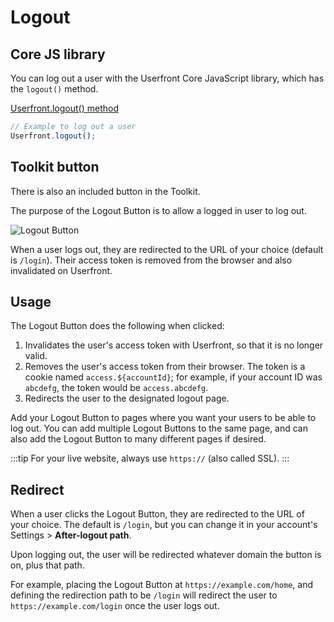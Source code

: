 # Logout

## Core JS library

You can log out a user with the Userfront Core JavaScript library, which has the `logout()` method.

[Userfront.logout() method](/docs/js.html#logout)

```js
// Example to log out a user
Userfront.logout();
```

## Toolkit button

There is also an included button in the Toolkit.

The purpose of the Logout Button is to allow a logged in user to log out.

![Logout Button](https://res.cloudinary.com/component/image/upload/c_crop,e_trim:2:white/if_w_lt_6/c_lpad,h_150,w_140,l_text:Arial_16:No%20preview,co_rgb:999999/if_end/if_w_lt_100/w_1.33,h_1.33,e_sharpen:50/if_end/c_lpad,h_150,w_140,b_rgb:ffffff/v1582158400/logout_uje4x0.png)

When a user logs out, they are redirected to the URL of your choice (default is `/login`). Their access token is removed from the browser and also invalidated on Userfront.

## Usage

The Logout Button does the following when clicked:

1. Invalidates the user's access token with Userfront, so that it is no longer valid.
2. Removes the user's access token from their browser. The token is a cookie named `access.${accountId}`; for example, if your account ID was `abcdefg`, the token would be `access.abcdefg`.
3. Redirects the user to the designated logout page.

Add your Logout Button to pages where you want your users to be able to log out. You can add multiple Logout Buttons to the same page, and can also add the Logout Button to many different pages if desired.

:::tip
For your live website, always use `https://` (also called SSL).
:::

## Redirect

When a user clicks the Logout Button, they are redirected to the URL of your choice. The default is `/login`, but you can change it in your account's Settings > **After-logout path**.

Upon logging out, the user will be redirected whatever domain the button is on, plus that path.

For example, placing the Logout Button at `https://example.com/home`, and defining the redirection path to be `/login` will redirect the user to `https://example.com/login` once the user logs out.
